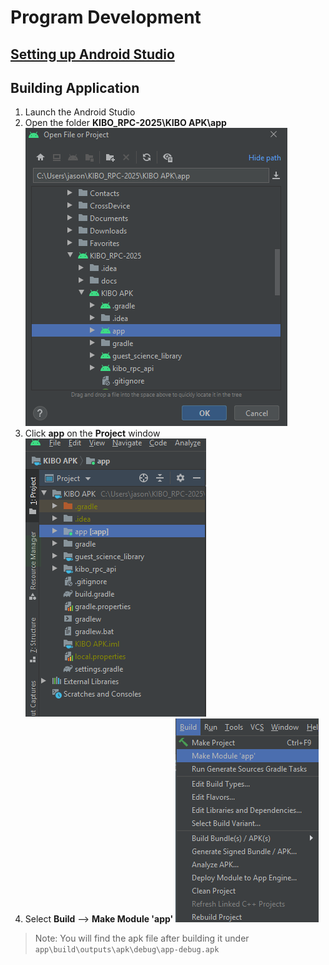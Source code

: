 # Program Development

## [Setting up Android Studio](https://github.com/oc-robotics/KIBO_RPC-2025/issues/1)

## Building Application

1. Launch the Android Studio
2. Open the folder **KIBO_RPC-2025\KIBO APK\app**
![](../README_images/image-3.png)
3. Click **app** on the **Project** window
![](../README_Images/image-4.png)
4. Select **Build** --> **Make Module 'app'**
![](../README_Images/image-5.png)

> Note:
You will find the apk file after building it under ```app\build\outputs\apk\debug\app-debug.apk```


